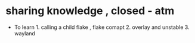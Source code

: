 # sharing knowledge , closed - atm
- To learn
      1. calling a child flake , flake comapt
      2. overlay and unstable
      3. wayland